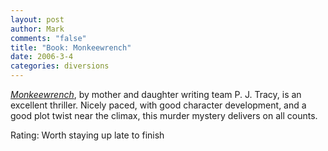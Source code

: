 ```yaml
--- 
layout: post
author: Mark
comments: "false"
title: "Book: Monkeewrench"
date: 2006-3-4
categories: diversions
---
```

<i><a href="http://www.amazon.com/gp/product/045121157X/sr=8-1/qid=1141484409/ref=pd_bbs_1/102-2955314-8712907?%5Fencoding=UTF8" title="Monkeewrench">Monkeewrench</a></i>, by mother and daughter writing team P. J. Tracy, is an excellent thriller. Nicely paced, with good character development, and a good plot twist near the climax, this murder mystery delivers on all counts.

Rating: Worth staying up late to finish
